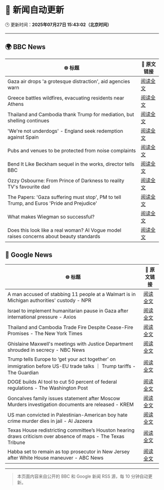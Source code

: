 # 🧠 新闻自动更新

🕒 更新时间：**2025年07月27日 15:43:02（北京时间）**

---

## 🌍 BBC News

| 🌐 标题 | 🔗 原文链接 |
|--------|-------------|
| Gaza air drops 'a grotesque distraction', aid agencies warn | [阅读全文](https://www.bbc.com/news/articles/cy08n8x6788o) |
| Greece battles wildfires, evacuating residents near Athens | [阅读全文](https://www.bbc.com/news/articles/cvgv313e381o) |
| Thailand and Cambodia thank Trump for mediation, but shelling continues | [阅读全文](https://www.bbc.com/news/articles/cy854585r32o) |
| 'We're not underdogs' - England seek redemption against Spain | [阅读全文](https://www.bbc.com/sport/football/articles/c5yl8kkp4lyo) |
| Pubs and venues to be protected from noise complaints | [阅读全文](https://www.bbc.com/news/articles/cwye5jx8y3go) |
| Bend It Like Beckham sequel in the works, director tells BBC | [阅读全文](https://www.bbc.com/news/articles/c05eje3gq61o) |
| Ozzy Osbourne: From Prince of Darkness to reality TV's favourite dad | [阅读全文](https://www.bbc.com/news/articles/cn86892w986o) |
| The Papers: 'Gaza suffering must stop', PM to tell Trump, and Euros 'Pride and Prejudice' | [阅读全文](https://www.bbc.com/news/articles/cr4e0d2wwkwo) |
| What makes Wiegman so successful? | [阅读全文](https://www.bbc.com/news/articles/cp8284r0rw0o) |
| Does this look like a real woman? AI Vogue model raises concerns about beauty standards | [阅读全文](https://www.bbc.com/news/articles/cgeqe084nn4o) |

## 📰 Google News

| 🌐 标题 | 🔗 原文链接 |
|--------|-------------|
| A man accused of stabbing 11 people at a Walmart is in Michigan authorities' custody - NPR | [阅读全文](https://news.google.com/rss/articles/CBMihwFBVV95cUxOVG1BUWZ5SDcyQUk0VjVTX0IzRThBdVFiQ0hPZlRicEQ1WEtvLU9QeEdKUVVwbU1jREtjT3lXamRONF9URjNBY3g0TUhFajExNkpEdUtQT1RQUC1vbkN3eWlDTk5GWUY2T2xJVVVIRzR5RGJlMUttSmVsOVdXaTJLdmF1dXAyUlE?oc=5) |
| Israel to implement humanitarian pause in Gaza after international pressure - Axios | [阅读全文](https://news.google.com/rss/articles/CBMigwFBVV95cUxOUHdwMmo4WktqX1g2T1dFbXkyQUc0dzJVU1NwbDgtZWRYOE1JZ3lkbmNQaXc1ZmRtX0ZwZmRud0tzdGdCNWpfd09MN3hMdWZXQV9mTXpDcUtXY0VBeGN6enBWZjFIVHF1ZTVUVUo0S2tuYU10QUtLYnB2X0NsbmRTNG5YUQ?oc=5) |
| Thailand and Cambodia Trade Fire Despite Cease-Fire Promises - The New York Times | [阅读全文](https://news.google.com/rss/articles/CBMigwFBVV95cUxNZXQtOXVHY29Hd3Jxc1hnck45eE9ndzl4emZhMzZUaHVmcXVET0JVSHNIeGtleXFIX0RzcDc5UXpkeU1qaHpyQjRQYi1vS2lPc3YwUGlnQkl3b2ZjZGZmVGZ5UkkxUmc3aUhQbnBTSUg1VHpZa1hQNDJHLXVBZVY0YTlVUQ?oc=5) |
| Ghislaine Maxwell's meetings with Justice Department shrouded in secrecy - NBC News | [阅读全文](https://news.google.com/rss/articles/CBMirAFBVV95cUxNQ3c4ZXB6WGpybW1BcnZlc2l5QjBYUVNYcFoxdk1ZUUpiQTFuWkxBWXVFbnBRRXkwSDduVG5IaE1xY3VuNXBBNTlnWWZ1MXd2ZHhlMDFUdnljR2NtOTZSSVhYeFhJVV82SWdSYU8zUkNhVElRMUR6VF9fUFNYUFpKRllzNUg3dnc3c2tBZnZHYVdEN0VUYUMyOEdBNThVajU4bF9veTVoekkyUW5a0gFWQVVfeXFMTlRwQ05BNGNQZlgwdXBQNENtQ0pJN2d4M3RNWXRxVnFJYy14b0gtb3VocGZqcllhTjROcnd0blcxRU5IenhScHpyR0g1QlVUa1NaNlpFSEE?oc=5) |
| Trump tells Europe to ‘get your act together’ on immigration before US-EU trade talks ｜ Trump tariffs - The Guardian | [阅读全文](https://news.google.com/rss/articles/CBMiywFBVV95cUxOOFdySGZsMG5BZ1phcTJreWo1cUJSeDRGQ0w5cGg5QmQ4MXVqUkt5bFBKWWJObW11OHVfdGZlMDJCRnEySjZqb19rZkVUN1lYbVpOMjl2bkxBelNmbjBoUEZQSmV5Ym9nclh2SHl0Y2V6Nm1LSEMyWWx3NGZZa0JuNTVUZGh6RWRCMDl2aGxNQTVLejhRdzFLcUw1ZVM5U2lSRVN4TmFYY2tXQ3RXUnhsSjFMUXRZTE9ONFNydG9wZ2pQV09XblBRSFpWaw?oc=5) |
| DOGE builds AI tool to cut 50 percent of federal regulations - The Washington Post | [阅读全文](https://news.google.com/rss/articles/CBMijwFBVV95cUxQSXBTeFN4ZDZ6Sms3TzJPakdfLXhpWE9qQVMzanBSMzNoUF9qMmljaEI1NnVsejdSM1lHdklaUjRYY0JSaGgxWXZyUG55OHo0bFlsQmZNdTMyX3huZzNMR3lNQ3FQS0xzaGZiUTIxcmFJczJ2eGx3bXJYUXdIak1OcE9TYnBnaTBZeVFBZmVSQQ?oc=5) |
| Goncalves family issues statement after Moscow Murders investigation documents are released - KREM | [阅读全文](https://news.google.com/rss/articles/CBMijwJBVV95cUxNUlRfSGlqdWEzOEdRd2VnSXlSc2tiTFVBTnBRenNyN1kwNi1VQW5vQ2c5Q0R6eThCd3UzN1ZvT2VBNkxIengyOElDejdZa05tbVd4MXZTdXJjeXAtQzZQeVNhck9CUlpiNlEzY3FVbnY3NFdnSm5fNk1ST2xyVl9tQ1JkTXExVTJOdmVteDM0YmNlVVJmNFBPX0pqdUZZMUFTNW9NQ3dKYWJXbXNLM1ZCTTF3UWVGZnVkajNjOWtVZ1ZKTV91dGRrd3VJNEg5S2tFOFd3Y2kwTklMYTVJRUx3R1hmVW9FdHFjTHZ5UHo3d3VnNjhJbDdWajNFdGRWVHJHNllmX0VDMlNnYnk3cGow?oc=5) |
| US man convicted in Palestinian-American boy hate crime murder dies in jail - Al Jazeera | [阅读全文](https://news.google.com/rss/articles/CBMitwFBVV95cUxOQ0l6Q0dGUVdRTjZnY0VRNGpKaVdRRThoQm1vV2pQc1pLaDJGendQbUNYM0JuWWZIc18yNU9EbnI0aERaTVJnRWFTUG94U1hELUZibFFRNFg0WTFkX0FYZjFyaUYxSnFFZFNiWGE1VTBjT3A5QjVwbmpYanFxZE44aC16QzJ1bFAyRmJkM2hjaFA5V0E4NjlrWHdVbEloWXN0Und6SV9qd2VGSTdYYkJ6aWI5STZmLW_SAbwBQVVfeXFMUGl0a1l4V1VkYUxhSXMyVnRuNnlZZTNJZ1FXU0VOQzdFU19hLUdBOFpKTk5fM0R0UG03b0tKSzlfYXBQRkIyQ2ljNXUzWmNLTGkydEwxcmZPdFNVOUFKTEhDcTQ3YmlZdFNDWG5YNXNod3ZqYXJsN201QkhjaDBDeTlXbVZudWJMcG5zc3FOS3lGcWw1ZUVPbzkySEJMSUJ6eXBWQWZnaGtVV0JSajVDdjVzOWdHZEpzbjZieXA?oc=5) |
| Texas House redistricting committee’s Houston hearing draws criticism over absence of maps - The Texas Tribune | [阅读全文](https://news.google.com/rss/articles/CBMifkFVX3lxTE9YT2dXcGhqM0FTSjlXNWh3MXpmRXVuOHliRlZIOGQta2l3U3BOSE9uN21oZDZ6ZEZFN1RINHIyZ2t3VjY4NkhfNnpodF9PZnJLTjNzR1dreFNBSGJwM0hObGZTVUFpaDc3MkdHX1NsVlJEYUphZS1XeWdIcGx1UQ?oc=5) |
| Habba set to remain as top prosecutor in New Jersey after White House maneuver - ABC News | [阅读全文](https://news.google.com/rss/articles/CBMioAFBVV95cUxOSnVWa2pzbU80UHl2SFhGbVl0UVBPSzJlekZ5aWNSMW00OE1hRHVyNW5IT2l3S3Q1VHZFcXlrWFVIMFd3NXRVSEZWZFR1eHhmZnliUWEtQXVhek54MTYwczRVZlBySGdOX3U2MEhNVlV6MkNmbUVmNXhvU0hsU0FOQ3RvNzNqUkFhWnZTWkxBTWQtbXo2cnIxb2VWaXRaQWxY0gGmAUFVX3lxTE1qVjJwVzZRYnQwTU5NNmVhdzdBTzdvdU90cW1aS2JjTnVodldiYU1EOXc4QUVjTW4wWkVobjBXTW0xandRWFJrdV9xVDR1dHlVS1hreXljVVpsR21jSWRyZ1hIZlVYNElIMGp1R0NUc0lULWtPU255VTNLYUJFc0ViUDdOYVQ0Sk5rdl84RV9rbzRSMzBaUm9jalJhTVQ5VGhxaS0zeGc?oc=5) |

---
> 本页面内容来自公开的 BBC 和 Google 新闻 RSS 源，每 10 分钟自动更新。